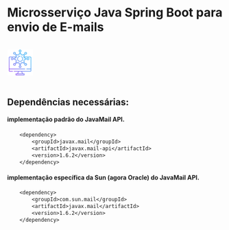 <h1>Microsserviço Java Spring Boot para envio de E-mails</h1>

</br>
<div align="left">
  <img src="assets/microsservico.png" width="12%" />
</div>
</br>


## Dependências necessárias:

#### implementação padrão do JavaMail API.
```
    <dependency>
		<groupId>javax.mail</groupId>
		<artifactId>javax.mail-api</artifactId>
		<version>1.6.2</version>
	</dependency>

```

#### implementação específica da Sun (agora Oracle) do JavaMail API.
```
    <dependency>
		<groupId>com.sun.mail</groupId>
		<artifactId>javax.mail</artifactId>
		<version>1.6.2</version>
	</dependency>

```





